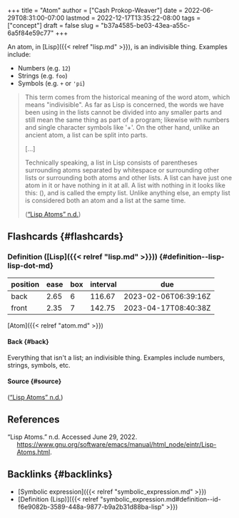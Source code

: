+++
title = "Atom"
author = ["Cash Prokop-Weaver"]
date = 2022-06-29T08:31:00-07:00
lastmod = 2022-12-17T13:35:22-08:00
tags = ["concept"]
draft = false
slug = "b37a4585-be03-43ea-a55c-6a5f84e59c77"
+++

An atom, in [Lisp]({{< relref "lisp.md" >}}), is an indivisible thing. Examples include:

-   Numbers (e.g. `12`)
-   Strings (e.g. `foo`)
-   Symbols (e.g. `+` or `'pi`)

> This term comes from the historical meaning of the word atom, which means "indivisible". As far as Lisp is concerned, the words we have been using in the lists cannot be divided into any smaller parts and still mean the same thing as part of a program; likewise with numbers and single character symbols like '+'. On the other hand, unlike an ancient atom, a list can be split into parts.
>
> [...]
>
> Technically speaking, a list in Lisp consists of parentheses surrounding atoms separated by whitespace or surrounding other lists or surrounding both atoms and other lists. A list can have just one atom in it or have nothing in it at all. A list with nothing in it looks like this: (), and is called the empty list. Unlike anything else, an empty list is considered both an atom and a list at the same time.
>
> (<a href="#citeproc_bib_item_1">“Lisp Atoms” n.d.</a>)


## Flashcards {#flashcards}


### Definition ([Lisp]({{< relref "lisp.md" >}})) {#definition--lisp-lisp-dot-md}

| position | ease | box | interval | due                  |
|----------|------|-----|----------|----------------------|
| back     | 2.65 | 6   | 116.67   | 2023-02-06T06:39:16Z |
| front    | 2.35 | 7   | 142.75   | 2023-04-17T08:40:38Z |

[Atom]({{< relref "atom.md" >}})


#### Back {#back}

Everything that isn't a list; an indivisible thing. Examples include numbers, strings, symbols, etc.


#### Source {#source}

(<a href="#citeproc_bib_item_1">“Lisp Atoms” n.d.</a>)

## References

<style>.csl-entry{text-indent: -1.5em; margin-left: 1.5em;}</style><div class="csl-bib-body">
  <div class="csl-entry"><a id="citeproc_bib_item_1"></a>“Lisp Atoms.” n.d. Accessed June 29, 2022. <a href="https://www.gnu.org/software/emacs/manual/html_node/eintr/Lisp-Atoms.html">https://www.gnu.org/software/emacs/manual/html_node/eintr/Lisp-Atoms.html</a>.</div>
</div>


## Backlinks {#backlinks}

-   [Symbolic expression]({{< relref "symbolic_expression.md" >}})
-   [Definition (Lisp)]({{< relref "symbolic_expression.md#definition--id-f6e9082b-3589-448a-9877-b9a2b31d88ba-lisp" >}})

